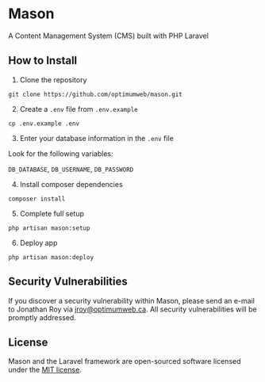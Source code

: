 # Mason

A Content Management System (CMS) built with PHP Laravel

## How to Install

1. Clone the repository

`git clone https://github.com/optimumweb/mason.git`

2. Create a `.env` file from `.env.example`

`cp .env.example .env`

3. Enter your database information in the `.env` file

Look for the following variables:

`DB_DATABASE`, `DB_USERNAME`, `DB_PASSWORD`

4. Install composer dependencies

`composer install`

5. Complete full setup

`php artisan mason:setup`

6. Deploy app

`php artisan mason:deploy`

## Security Vulnerabilities

If you discover a security vulnerability within Mason, please send an e-mail to Jonathan Roy via [jroy@optimumweb.ca](mailto:jroy@optimumweb.ca). All security vulnerabilities will be promptly addressed.

## License

Mason and the Laravel framework are open-sourced software licensed under the [MIT license](https://opensource.org/licenses/MIT).
